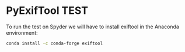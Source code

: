 # PyExifTool TEST

To run the test on Spyder we will have to install exiftool in the Anaconda environment:
```bash
conda install -c conda-forge exiftool
```
